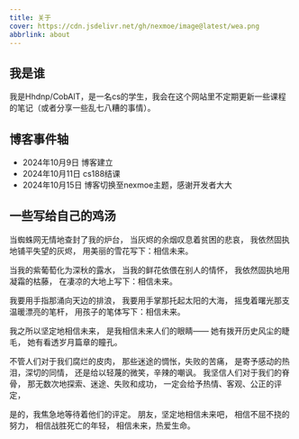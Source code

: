 ```yaml
---
title: 关于
cover: https://cdn.jsdelivr.net/gh/nexmoe/image@latest/wea.png
abbrlink: about
---
```

## 我是谁
我是Hhdnp/CobAlT，是一名cs的学生，我会在这个网站里不定期更新一些课程的笔记（或者分享一些乱七八糟的事情）。

## 博客事件轴

- 2024年10月9日 博客建立
- 2024年10月11日 cs188结课
- 2024年10月15日 博客切换至nexmoe主题，感谢开发者大大

## 一些写给自己的鸡汤
当蜘蛛网无情地查封了我的炉台，
当灰烬的余烟叹息着贫困的悲哀，
我依然固执地铺平失望的灰烬，
用美丽的雪花写下：相信未来。

当我的紫葡萄化为深秋的露水，
当我的鲜花依偎在别人的情怀，
我依然固执地用凝霜的枯藤，
在凄凉的大地上写下：相信未来。

我要用手指那涌向天边的排浪，
我要用手掌那托起太阳的大海，
摇曳着曙光那支温暖漂亮的笔杆，
用孩子的笔体写下：相信未来。

我之所以坚定地相信未来，
是我相信未来人们的眼睛——
她有拨开历史风尘的睫毛，
她有看透岁月篇章的瞳孔。

不管人们对于我们腐烂的皮肉，
那些迷途的惆怅，失败的苦痛，
是寄予感动的热泪，深切的同情，
还是给以轻蔑的微笑，辛辣的嘲讽。
我坚信人们对于我们的脊骨，
那无数次地探索、迷途、失败和成功，
一定会给予热情、客观、公正的评定，

是的，我焦急地等待着他们的评定。
朋友，坚定地相信未来吧，
相信不屈不挠的努力，
相信战胜死亡的年轻，
相信未来，热爱生命。